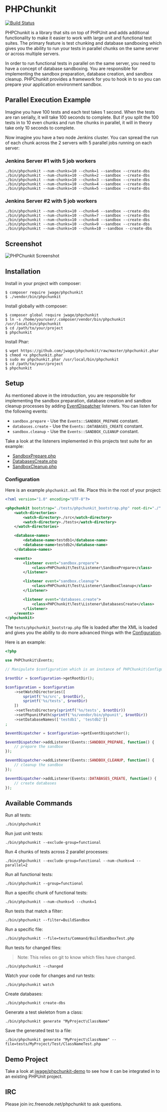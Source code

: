 # PHPChunkit

[![Build Status](https://secure.travis-ci.org/jwage/phpchunkit.png?branch=master)](http://travis-ci.org/jwage/phpchunkit)

PHPChunkit is a library that sits on top of PHPUnit and adds additional
functionality to make it easier to work with large unit and functional
test suites. The primary feature is test chunking and database sandboxing
which gives you the ability to run your tests in parallel chunks on the
same server or across multiple servers.

In order to run functional tests in parallel on the same server, you need to
have a concept of database sandboxing. You are responsible for implementing
the sandbox preparation, database creation, and sandbox cleanup. PHPChunkit
provides a framework for you to hook in to so you can prepare your application
environment sandbox.

## Parallel Execution Example

Imagine you have 100 tests and each test takes 1 second. When the tests are
ran serially, it will take 100 seconds to complete. But if you split the 100
tests in to 10 even chunks and run the chunks in parallel, it will in theory
take only 10 seconds to complete.

Now imagine you have a two node Jenkins cluster. You can spread the run of each
chunk across the 2 servers with 5 parallel jobs running on each server:

### Jenkins Server #1 with 5 job workers

    ./bin/phpchunkit --num-chunks=10 --chunk=1 --sandbox --create-dbs
    ./bin/phpchunkit --num-chunks=10 --chunk=2 --sandbox --create-dbs
    ./bin/phpchunkit --num-chunks=10 --chunk=3 --sandbox --create-dbs
    ./bin/phpchunkit --num-chunks=10 --chunk=4 --sandbox --create-dbs
    ./bin/phpchunkit --num-chunks=10 --chunk=5 --sandbox --create-dbs

### Jenkins Server #2 with 5 job workers

    ./bin/phpchunkit --num-chunks=10 --chunk=6 --sandbox --create-dbs
    ./bin/phpchunkit --num-chunks=10 --chunk=7 --sandbox --create-dbs
    ./bin/phpchunkit --num-chunks=10 --chunk=8 --sandbox --create-dbs
    ./bin/phpchunkit --num-chunks=10 --chunk=9 --sandbox --create-dbs
    ./bin/phpchunkit --num-chunks=10 --chunk=10 --sandbox --create-dbs

## Screenshot

![PHPChunkit Screenshot](https://raw.githubusercontent.com/jwage/PHPChunkit/master/docs/phpchunkit.png?1)

## Installation

Install in your project with composer:

    $ composer require jwage/phpchunkit
    $ ./vendor/bin/phpchunkit

Install globally with composer:

    $ composer global require jwage/phpchunkit
    $ ln -s /home/youruser/.composer/vendor/bin/phpchunkit /usr/local/bin/phpchunkit
    $ cd /path/to/your/project
    $ phpchunkit

Install Phar:

    $ wget https://github.com/jwage/phpchunkit/raw/master/phpchunkit.phar
    $ chmod +x phpchunkit.phar
    $ sudo mv phpchunkit.phar /usr/local/bin/phpchunkit
    $ cd /path/to/your/project
    $ phpchunkit

## Setup

As mentioned above in the introduction, you are responsible for implementing
the sandbox preparation, database creation and sandbox cleanup processes
by adding [EventDispatcher](http://symfony.com/doc/current/components/event_dispatcher.html)
listeners. You can listen for the following events:

- `sandbox.prepare` - Use the `Events::SANDBOX_PREPARE` constant.
- `databases.create` - Use the `Events::DATABASES_CREATE` constant.
- `sandbox.cleanup` - Use the `Events::SANDBOX_CLEANUP` constant.

Take a look at the listeners implemented in this projects test suite for an example:

- [SandboxPrepare.php](https://github.com/jwage/phpchunkit/blob/master/tests/Listener/SandboxPrepare.php)
- [DatabasesCreate.php](https://github.com/jwage/phpchunkit/blob/master/tests/Listener/DatabasesCreate.php)
- [SandboxCleanup.php](https://github.com/jwage/phpchunkit/blob/master/tests/Listener/SandboxCleanup.php)

### Configuration

Here is an example `phpchunkit.xml` file. Place this in the root of your project:

```xml
<?xml version="1.0" encoding="UTF-8"?>

<phpchunkit bootstrap="./tests/phpchunkit_bootstrap.php" root-dir="./" tests-dir="./tests" phpunit-path="./vendor/bin/phpunit">
    <watch-directories>
        <watch-directory>./src</watch-directory>
        <watch-directory>./tests</watch-directory>
    </watch-directories>

    <database-names>
        <database-name>testdb1</database-name>
        <database-name>testdb2</database-name>
    </database-names>

    <events>
        <listener event="sandbox.prepare">
            <class>PHPChunkit\Test\Listener\SandboxPrepare</class>
        </listener>

        <listener event="sandbox.cleanup">
            <class>PHPChunkit\Test\Listener\SandboxCleanup</class>
        </listener>

        <listener event="databases.create">
            <class>PHPChunkit\Test\Listener\DatabasesCreate</class>
        </listener>
    </events>
</phpchunkit>
```

The `tests/phpchunkit_bootstrap.php` file is loaded after the XML is loaded
and gives you the ability to do more advanced things with the [Configuration](https://github.com/jwage/phpchunkit/blob/master/src/Configuration.php).

Here is an example:

```php
<?php

use PHPChunkit\Events;

// Manipulate $configuration which is an instance of PHPChunkit\Configuration

$rootDir = $configuration->getRootDir();

$configuration = $configuration
    ->setWatchDirectories([
        sprintf('%s/src', $rootDir),
        sprintf('%s/tests', $rootDir)
    ])
    ->setTestsDirectory(sprintf('%s/tests', $rootDir))
    ->setPhpunitPath(sprintf('%s/vendor/bin/phpunit', $rootDir))
    ->setDatabaseNames(['testdb1', 'testdb2'])
;

$eventDispatcher = $configuration->getEventDispatcher();

$eventDispatcher->addListener(Events::SANDBOX_PREPARE, function() {
    // prepare the sandbox
});

$eventDispatcher->addListener(Events::SANDBOX_CLEANUP, function() {
    // cleanup the sandbox
});

$eventDispatcher->addListener(Events::DATABASES_CREATE, function() {
    // create databases
});
```

## Available Commands

Run all tests:

    ./bin/phpchunkit

Run just unit tests:

    ./bin/phpchunkit --exclude-group=functional

Run 4 chunks of tests across 2 parallel processes:

    ./bin/phpchunkit --exclude-group=functional --num-chunks=4 --parallel=2

Run all functional tests:

    ./bin/phpchunkit --group=functional

Run a specific chunk of functional tests:

    ./bin/phpchunkit --num-chunks=5 --chunk=1

Run tests that match a filter:

    ./bin/phpchunkit --filter=BuildSandbox

Run a specific file:

    ./bin/phpchunkit --file=tests/Command/BuildSandboxTest.php

Run tests for changed files:

> Note: This relies on git to know which files have changed.

    ./bin/phpchunkit --changed

Watch your code for changes and run tests:

    ./bin/phpchunkit watch

Create databases:

    ./bin/phpchunkit create-dbs

Generate a test skeleton from a class:

    ./bin/phpchunkit generate "MyProject\ClassName"

Save the generated test to a file:

    ./bin/phpchunkit generate "MyProject\ClassName" --file=tests/MyProject/Test/ClassNameTest.php

## Demo Project

Take a look at [jwage/phpchunkit-demo](https://github.com/jwage/phpchunkit-demo) to see how it can be integrated in to an existing PHPUnit project.

## IRC

Please join irc.freenode.net/phpchunkit to ask questions.
